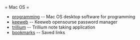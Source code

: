 = Mac OS =

  * [programming](programming/index.md) -- Mac OS desktop software for programming
  * [keeweb](keeweb.md)                 -- Keeweb opensourse password manager
  * [trillium](trillium.md)             -- Trillium note taking application
  * [bookmarks](bookmarks.md)           -- Saved links
